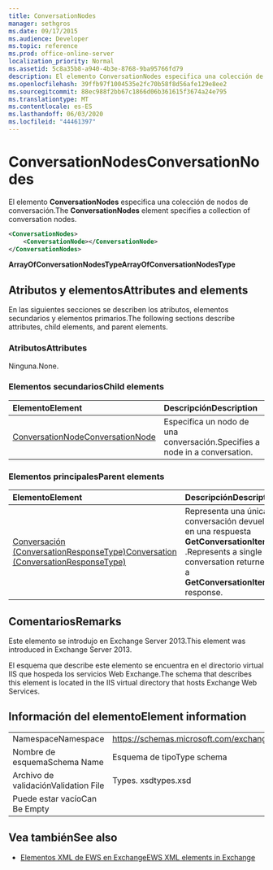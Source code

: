 ```yaml
---
title: ConversationNodes
manager: sethgros
ms.date: 09/17/2015
ms.audience: Developer
ms.topic: reference
ms.prod: office-online-server
localization_priority: Normal
ms.assetid: 5c8a35b8-a940-4b3e-8768-9ba95766fd79
description: El elemento ConversationNodes especifica una colección de nodos de conversación.
ms.openlocfilehash: 39ffb97f1004535e2fc70b58f8d56afe129e8ee2
ms.sourcegitcommit: 88ec988f2bb67c1866d06b361615f3674a24e795
ms.translationtype: MT
ms.contentlocale: es-ES
ms.lasthandoff: 06/03/2020
ms.locfileid: "44461397"
---
```

# <a name="conversationnodes"></a><span data-ttu-id="437c9-103">ConversationNodes</span><span class="sxs-lookup"><span data-stu-id="437c9-103">ConversationNodes</span></span>

<span data-ttu-id="437c9-104">El elemento **ConversationNodes** especifica una colección de nodos de conversación.</span><span class="sxs-lookup"><span data-stu-id="437c9-104">The **ConversationNodes** element specifies a collection of conversation nodes.</span></span> 
  
```XML
<ConversationNodes>
    <ConversationNode></ConversationNode>
</ConversationNodes>
```

 <span data-ttu-id="437c9-105">**ArrayOfConversationNodesType**</span><span class="sxs-lookup"><span data-stu-id="437c9-105">**ArrayOfConversationNodesType**</span></span>
## <a name="attributes-and-elements"></a><span data-ttu-id="437c9-106">Atributos y elementos</span><span class="sxs-lookup"><span data-stu-id="437c9-106">Attributes and elements</span></span>

<span data-ttu-id="437c9-107">En las siguientes secciones se describen los atributos, elementos secundarios y elementos primarios.</span><span class="sxs-lookup"><span data-stu-id="437c9-107">The following sections describe attributes, child elements, and parent elements.</span></span>
  
### <a name="attributes"></a><span data-ttu-id="437c9-108">Atributos</span><span class="sxs-lookup"><span data-stu-id="437c9-108">Attributes</span></span>

<span data-ttu-id="437c9-109">Ninguna.</span><span class="sxs-lookup"><span data-stu-id="437c9-109">None.</span></span>
  
### <a name="child-elements"></a><span data-ttu-id="437c9-110">Elementos secundarios</span><span class="sxs-lookup"><span data-stu-id="437c9-110">Child elements</span></span>

|<span data-ttu-id="437c9-111">**Elemento**</span><span class="sxs-lookup"><span data-stu-id="437c9-111">**Element**</span></span>|<span data-ttu-id="437c9-112">**Descripción**</span><span class="sxs-lookup"><span data-stu-id="437c9-112">**Description**</span></span>|
|:-----|:-----|
|[<span data-ttu-id="437c9-113">ConversationNode</span><span class="sxs-lookup"><span data-stu-id="437c9-113">ConversationNode</span></span>](conversationnode.md) <br/> |<span data-ttu-id="437c9-114">Especifica un nodo de una conversación.</span><span class="sxs-lookup"><span data-stu-id="437c9-114">Specifies a node in a conversation.</span></span>  <br/> |
   
### <a name="parent-elements"></a><span data-ttu-id="437c9-115">Elementos principales</span><span class="sxs-lookup"><span data-stu-id="437c9-115">Parent elements</span></span>

|<span data-ttu-id="437c9-116">**Elemento**</span><span class="sxs-lookup"><span data-stu-id="437c9-116">**Element**</span></span>|<span data-ttu-id="437c9-117">**Descripción**</span><span class="sxs-lookup"><span data-stu-id="437c9-117">**Description**</span></span>|
|:-----|:-----|
|[<span data-ttu-id="437c9-118">Conversación (ConversationResponseType)</span><span class="sxs-lookup"><span data-stu-id="437c9-118">Conversation (ConversationResponseType)</span></span>](conversation-conversationresponsetype.md) <br/> |<span data-ttu-id="437c9-119">Representa una única conversación devuelta en una respuesta **GetConversationItems** .</span><span class="sxs-lookup"><span data-stu-id="437c9-119">Represents a single conversation returned in a **GetConversationItems** response.</span></span>  <br/> |
   
## <a name="remarks"></a><span data-ttu-id="437c9-120">Comentarios</span><span class="sxs-lookup"><span data-stu-id="437c9-120">Remarks</span></span>

<span data-ttu-id="437c9-121">Este elemento se introdujo en Exchange Server 2013.</span><span class="sxs-lookup"><span data-stu-id="437c9-121">This element was introduced in Exchange Server 2013.</span></span>
  
<span data-ttu-id="437c9-122">El esquema que describe este elemento se encuentra en el directorio virtual IIS que hospeda los servicios Web Exchange.</span><span class="sxs-lookup"><span data-stu-id="437c9-122">The schema that describes this element is located in the IIS virtual directory that hosts Exchange Web Services.</span></span>
  
## <a name="element-information"></a><span data-ttu-id="437c9-123">Información del elemento</span><span class="sxs-lookup"><span data-stu-id="437c9-123">Element information</span></span>

|||
|:-----|:-----|
|<span data-ttu-id="437c9-124">Namespace</span><span class="sxs-lookup"><span data-stu-id="437c9-124">Namespace</span></span>  <br/> |https://schemas.microsoft.com/exchange/services/2006/types  <br/> |
|<span data-ttu-id="437c9-125">Nombre de esquema</span><span class="sxs-lookup"><span data-stu-id="437c9-125">Schema Name</span></span>  <br/> |<span data-ttu-id="437c9-126">Esquema de tipo</span><span class="sxs-lookup"><span data-stu-id="437c9-126">Type schema</span></span>  <br/> |
|<span data-ttu-id="437c9-127">Archivo de validación</span><span class="sxs-lookup"><span data-stu-id="437c9-127">Validation File</span></span>  <br/> |<span data-ttu-id="437c9-128">Types. xsd</span><span class="sxs-lookup"><span data-stu-id="437c9-128">types.xsd</span></span>  <br/> |
|<span data-ttu-id="437c9-129">Puede estar vacío</span><span class="sxs-lookup"><span data-stu-id="437c9-129">Can Be Empty</span></span>  <br/> ||
   
## <a name="see-also"></a><span data-ttu-id="437c9-130">Vea también</span><span class="sxs-lookup"><span data-stu-id="437c9-130">See also</span></span>



- [<span data-ttu-id="437c9-131">Elementos XML de EWS en Exchange</span><span class="sxs-lookup"><span data-stu-id="437c9-131">EWS XML elements in Exchange</span></span>](ews-xml-elements-in-exchange.md)

